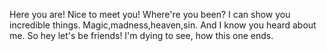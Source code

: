 Here you are!
Nice to meet you!
Where're you been?
I can show you incredible things.
Magic,madness,heaven,sin. 
And I know you heard about me.
So hey let's be friends!
I'm dying to see, how this one ends.

